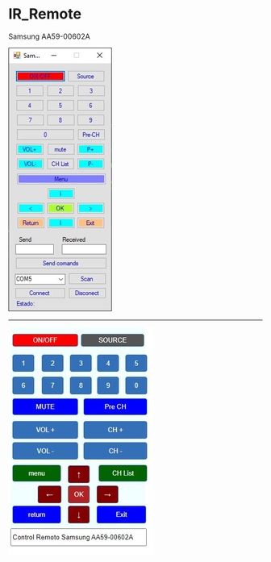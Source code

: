 # IR_Remote 
Samsung AA59-00602A

![Samsung AA59-00602A](https://raw.githubusercontent.com/Fcomguerrero/IR_Remote/master/Control%20remoto%20APP.JPG)
****
![Samsung AA59-00602A](https://raw.githubusercontent.com/Fcomguerrero/IR_Remote/master/web_remote.JPG)
